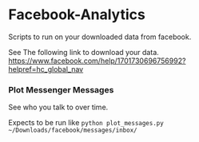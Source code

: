 # Facebook-Analytics
Scripts to run on your downloaded data from facebook.

See The following link to download your data.
https://www.facebook.com/help/1701730696756992?helpref=hc_global_nav

### Plot Messenger Messages

See who you talk to over time.

Expects to be run like `python plot_messages.py ~/Downloads/facebook/messages/inbox/`
